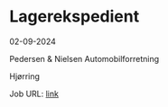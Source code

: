 # Lagerekspedient
02-09-2024

Pedersen & Nielsen Automobilforretning

Hjørring

Job URL: [link](https://www.jobindex.dk/jobannonce/r12703384/lagerekspedient)


